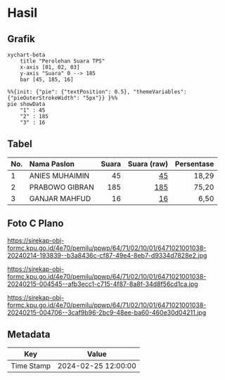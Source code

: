 # Hasil

## Grafik

```mermaid
xychart-beta
    title "Perolehan Suara TPS"
    x-axis [01, 02, 03]
    y-axis "Suara" 0 --> 185
    bar [45, 185, 16]
```

```mermaid
%%{init: {"pie": {"textPosition": 0.5}, "themeVariables": {"pieOuterStrokeWidth": "5px"}} }%%
pie showData
    "1" : 45
    "2" : 185
    "3" : 16
```

## Tabel

| No. | Nama Paslon    | Suara | Suara (raw) | Persentase |
|:--- |:-------------- | -----:| -----------:| ----------:|
| 1   | ANIES MUHAIMIN | 45    | [45][p-1]   | 18,29      |
| 2   | PRABOWO GIBRAN | 185   | [185][p-2]  | 75,20      |
| 3   | GANJAR MAHFUD  | 16    | [16][p-3]   | 6,50       |


[p-1]: https://github.com/gigit-pemilu/pemilu-2024-64-kalimantan-timur/blob/main/pilpres/hitung-suara/sub/64-kalimantan-timur/sub/71-kota-balikpapan/sub/02-balikpapan-barat/sub/1001-baru-ilir/sub/038-tps/sub/paslon-1.txt
[p-2]: https://github.com/gigit-pemilu/pemilu-2024-64-kalimantan-timur/blob/main/pilpres/hitung-suara/sub/64-kalimantan-timur/sub/71-kota-balikpapan/sub/02-balikpapan-barat/sub/1001-baru-ilir/sub/038-tps/sub/paslon-2.txt
[p-3]: https://github.com/gigit-pemilu/pemilu-2024-64-kalimantan-timur/blob/main/pilpres/hitung-suara/sub/64-kalimantan-timur/sub/71-kota-balikpapan/sub/02-balikpapan-barat/sub/1001-baru-ilir/sub/038-tps/sub/paslon-3.txt

## Foto C Plano

https://sirekap-obj-formc.kpu.go.id/4e70/pemilu/ppwp/64/71/02/10/01/6471021001038-20240214-193839--b3a8436c-cf87-49e4-8eb7-d9334d7828e2.jpg

https://sirekap-obj-formc.kpu.go.id/4e70/pemilu/ppwp/64/71/02/10/01/6471021001038-20240215-004545--afb3ecc1-c715-4f87-8a8f-34d8f56cd1ca.jpg

https://sirekap-obj-formc.kpu.go.id/4e70/pemilu/ppwp/64/71/02/10/01/6471021001038-20240215-004706--3caf9b96-2bc9-48ee-ba60-460e30d04211.jpg


## Metadata

| Key        | Value               |
| ---------- | ------------------- |
| Time Stamp | 2024-02-25 12:00:00 |



